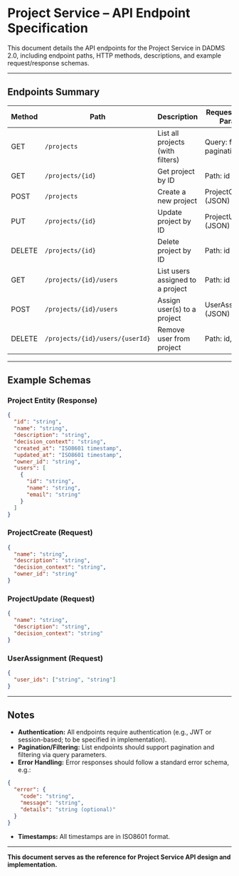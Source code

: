 # Project Service – API Endpoint Specification

This document details the API endpoints for the Project Service in DADMS 2.0, including endpoint paths, HTTP methods, descriptions, and example request/response schemas.

---

## Endpoints Summary

| Method | Path                              | Description                        | Request Body / Params         | Response Body                | Auth? |
|--------|-----------------------------------|------------------------------------|-------------------------------|------------------------------|-------|
| GET    | `/projects`                       | List all projects (with filters)   | Query: filters, pagination    | Array of Project             | Yes   |
| GET    | `/projects/{id}`                  | Get project by ID                  | Path: id                      | Project                      | Yes   |
| POST   | `/projects`                       | Create a new project               | ProjectCreate (JSON)          | Project                      | Yes   |
| PUT    | `/projects/{id}`                  | Update project by ID               | ProjectUpdate (JSON)          | Project                      | Yes   |
| DELETE | `/projects/{id}`                  | Delete project by ID               | Path: id                      | Success/Error                | Yes   |
| GET    | `/projects/{id}/users`            | List users assigned to a project   | Path: id                      | Array of User                | Yes   |
| POST   | `/projects/{id}/users`            | Assign user(s) to a project        | UserAssignment (JSON)         | Success/Error                | Yes   |
| DELETE | `/projects/{id}/users/{userId}`   | Remove user from project           | Path: id, userId              | Success/Error                | Yes   |

---

## Example Schemas

### Project Entity (Response)
```json
{
  "id": "string",
  "name": "string",
  "description": "string",
  "decision_context": "string",
  "created_at": "ISO8601 timestamp",
  "updated_at": "ISO8601 timestamp",
  "owner_id": "string",
  "users": [
    {
      "id": "string",
      "name": "string",
      "email": "string"
    }
  ]
}
```

### ProjectCreate (Request)
```json
{
  "name": "string",
  "description": "string",
  "decision_context": "string",
  "owner_id": "string"
}
```

### ProjectUpdate (Request)
```json
{
  "name": "string",
  "description": "string",
  "decision_context": "string"
}
```

### UserAssignment (Request)
```json
{
  "user_ids": ["string", "string"]
}
```

---

## Notes
- **Authentication:** All endpoints require authentication (e.g., JWT or session-based; to be specified in implementation).
- **Pagination/Filtering:** List endpoints should support pagination and filtering via query parameters.
- **Error Handling:** Error responses should follow a standard error schema, e.g.:

```json
{
  "error": {
    "code": "string",
    "message": "string",
    "details": "string (optional)"
  }
}
```

- **Timestamps:** All timestamps are in ISO8601 format.

---

**This document serves as the reference for Project Service API design and implementation.** 